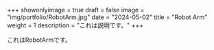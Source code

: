 
+++ 
showonlyimage = true 
draft = false 
image = "img/portfolio/RobotArm.jpg" 
date = "2024-05-02" 
title = "Robot Arm" 
weight = 1
description = "これは説明です。"
+++

これはRobotArmです。
